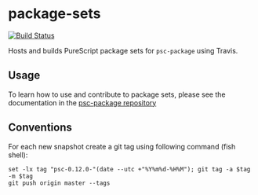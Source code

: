 # package-sets

[![Build Status](https://travis-ci.org/purescript/package-sets.svg?branch=master)](https://travis-ci.org/purescript/package-sets)

Hosts and builds PureScript package sets for `psc-package` using Travis.

## Usage

To learn how to use and contribute to package sets, please see the documentation in the [psc-package repository](https://github.com/purescript/psc-package)

## Conventions

For each new snapshot create a git tag using following command (fish shell):
```shell:fish
set -lx tag "psc-0.12.0-"(date --utc +"%Y%m%d-%H%M"); git tag -a $tag -m $tag
git push origin master --tags
```
